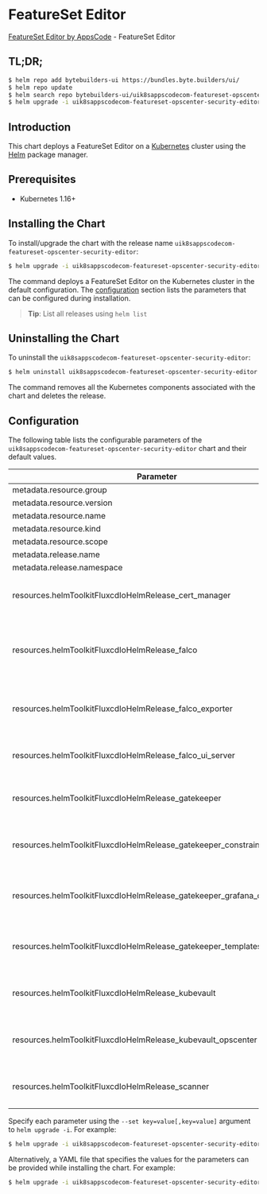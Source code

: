 # FeatureSet Editor

[FeatureSet Editor by AppsCode](https://byte.builders) - FeatureSet Editor

## TL;DR;

```bash
$ helm repo add bytebuilders-ui https://bundles.byte.builders/ui/
$ helm repo update
$ helm search repo bytebuilders-ui/uik8sappscodecom-featureset-opscenter-security-editor --version=v0.4.16
$ helm upgrade -i uik8sappscodecom-featureset-opscenter-security-editor bytebuilders-ui/uik8sappscodecom-featureset-opscenter-security-editor -n default --create-namespace --version=v0.4.16
```

## Introduction

This chart deploys a FeatureSet Editor on a [Kubernetes](http://kubernetes.io) cluster using the [Helm](https://helm.sh) package manager.

## Prerequisites

- Kubernetes 1.16+

## Installing the Chart

To install/upgrade the chart with the release name `uik8sappscodecom-featureset-opscenter-security-editor`:

```bash
$ helm upgrade -i uik8sappscodecom-featureset-opscenter-security-editor bytebuilders-ui/uik8sappscodecom-featureset-opscenter-security-editor -n default --create-namespace --version=v0.4.16
```

The command deploys a FeatureSet Editor on the Kubernetes cluster in the default configuration. The [configuration](#configuration) section lists the parameters that can be configured during installation.

> **Tip**: List all releases using `helm list`

## Uninstalling the Chart

To uninstall the `uik8sappscodecom-featureset-opscenter-security-editor`:

```bash
$ helm uninstall uik8sappscodecom-featureset-opscenter-security-editor -n default
```

The command removes all the Kubernetes components associated with the chart and deletes the release.

## Configuration

The following table lists the configurable parameters of the `uik8sappscodecom-featureset-opscenter-security-editor` chart and their default values.

|                               Parameter                                | Description |                                                                                                                                                                                                                                                                                                                                                                                                                                                                  Default                                                                                                                                                                                                                                                                                                                                                                                                                                                                  |
|------------------------------------------------------------------------|-------------|-------------------------------------------------------------------------------------------------------------------------------------------------------------------------------------------------------------------------------------------------------------------------------------------------------------------------------------------------------------------------------------------------------------------------------------------------------------------------------------------------------------------------------------------------------------------------------------------------------------------------------------------------------------------------------------------------------------------------------------------------------------------------------------------------------------------------------------------------------------------------------------------------------------------------------------------|
| metadata.resource.group                                                |             | <code>ui.k8s.appscode.com</code>                                                                                                                                                                                                                                                                                                                                                                                                                                                                                                                                                                                                                                                                                                                                                                                                                                                                                                          |
| metadata.resource.version                                              |             | <code>v1alpha1</code>                                                                                                                                                                                                                                                                                                                                                                                                                                                                                                                                                                                                                                                                                                                                                                                                                                                                                                                     |
| metadata.resource.name                                                 |             | <code>featuresets</code>                                                                                                                                                                                                                                                                                                                                                                                                                                                                                                                                                                                                                                                                                                                                                                                                                                                                                                                  |
| metadata.resource.kind                                                 |             | <code>FeatureSet</code>                                                                                                                                                                                                                                                                                                                                                                                                                                                                                                                                                                                                                                                                                                                                                                                                                                                                                                                   |
| metadata.resource.scope                                                |             | <code>Cluster</code>                                                                                                                                                                                                                                                                                                                                                                                                                                                                                                                                                                                                                                                                                                                                                                                                                                                                                                                      |
| metadata.release.name                                                  |             | <code>RELEASE-NAME</code>                                                                                                                                                                                                                                                                                                                                                                                                                                                                                                                                                                                                                                                                                                                                                                                                                                                                                                                 |
| metadata.release.namespace                                             |             | <code>default</code>                                                                                                                                                                                                                                                                                                                                                                                                                                                                                                                                                                                                                                                                                                                                                                                                                                                                                                                      |
| resources.helmToolkitFluxcdIoHelmRelease_cert_manager                  |             | <code>{"apiVersion":"helm.toolkit.fluxcd.io/v2beta1","kind":"HelmRelease","metadata":{"name":"cert-manager","namespace":"kubeops"},"spec":{"chart":{"spec":{"chart":"cert-manager","sourceRef":{"kind":"HelmRepository","name":"jetstack","namespace":"kubeops"},"version":"v1.11.0"}},"install":{"crds":"CreateReplace","createNamespace":true,"remediation":{"retries":-1}},"interval":"5m","releaseName":"cert-manager","storageNamespace":"cert-manager","targetNamespace":"cert-manager","timeout":"30m","upgrade":{"crds":"CreateReplace","remediation":{"retries":-1}},"values":{"installCRDs":true}}}</code>                                                                                                                                                                                                                                                                                                                      |
| resources.helmToolkitFluxcdIoHelmRelease_falco                         |             | <code>{"apiVersion":"helm.toolkit.fluxcd.io/v2beta1","kind":"HelmRelease","metadata":{"name":"falco","namespace":"kubeops"},"spec":{"chart":{"spec":{"chart":"falco","sourceRef":{"kind":"HelmRepository","name":"falcosecurity","namespace":"kubeops"},"version":""}},"install":{"crds":"CreateReplace","createNamespace":true,"remediation":{"retries":-1}},"interval":"5m","releaseName":"falco","storageNamespace":"falco","targetNamespace":"falco","timeout":"30m","upgrade":{"crds":"CreateReplace","remediation":{"retries":-1}},"values":{"driver":{"kind":"modern-bpf"},"falco":{"grpc":{"enabled":true},"grpc_output":{"enabled":true},"http_output":{"enabled":true,"insecure":true,"url":"http://falco-ui-server:8080/falcoevents"},"json_include_output_property":true,"json_output":true,"modern_bpf":{"cpus_for_each_syscall_buffer":1}},"falcosidekick":{"enabled":false,"webui":{"enabled":false}},"tty":true}}}</code> |
| resources.helmToolkitFluxcdIoHelmRelease_falco_exporter                |             | <code>{"apiVersion":"helm.toolkit.fluxcd.io/v2beta1","kind":"HelmRelease","metadata":{"name":"falco-exporter","namespace":"kubeops"},"spec":{"chart":{"spec":{"chart":"falco-exporter","sourceRef":{"kind":"HelmRepository","name":"falcosecurity","namespace":"kubeops"},"version":""}},"install":{"crds":"CreateReplace","createNamespace":true,"remediation":{"retries":-1}},"interval":"5m","releaseName":"falco-exporter","storageNamespace":"falco","targetNamespace":"falco","timeout":"30m","upgrade":{"crds":"CreateReplace","remediation":{"retries":-1}},"values":{"prometheusRules":{"enabled":true},"service":{"annotations":null},"serviceMonitor":{"additionalLabels":{"release":"kube-prometheus-stack"},"enabled":true}}}}</code>                                                                                                                                                                                        |
| resources.helmToolkitFluxcdIoHelmRelease_falco_ui_server               |             | <code>{"apiVersion":"helm.toolkit.fluxcd.io/v2beta1","kind":"HelmRelease","metadata":{"name":"falco-ui-server","namespace":"kubeops"},"spec":{"chart":{"spec":{"chart":"falco-ui-server","sourceRef":{"kind":"HelmRepository","name":"kubeops","namespace":"kubeops"},"version":"v2023.03.23"}},"install":{"crds":"CreateReplace","createNamespace":true,"remediation":{"retries":-1}},"interval":"5m","releaseName":"falco-ui-server","storageNamespace":"falco","targetNamespace":"falco","timeout":"30m","upgrade":{"crds":"CreateReplace","remediation":{"retries":-1}}}}</code>                                                                                                                                                                                                                                                                                                                                                      |
| resources.helmToolkitFluxcdIoHelmRelease_gatekeeper                    |             | <code>{"apiVersion":"helm.toolkit.fluxcd.io/v2beta1","kind":"HelmRelease","metadata":{"name":"gatekeeper","namespace":"kubeops"},"spec":{"chart":{"spec":{"chart":"gatekeeper","sourceRef":{"kind":"HelmRepository","name":"gatekeeper","namespace":"kubeops"},"version":""}},"install":{"crds":"CreateReplace","createNamespace":true,"remediation":{"retries":-1}},"interval":"5m","releaseName":"gatekeeper","storageNamespace":"gatekeeper-system","targetNamespace":"gatekeeper-system","timeout":"30m","upgrade":{"crds":"CreateReplace","remediation":{"retries":-1}},"values":{"constraintViolationsLimit":100}}}</code>                                                                                                                                                                                                                                                                                                          |
| resources.helmToolkitFluxcdIoHelmRelease_gatekeeper_constraints        |             | <code>{"apiVersion":"helm.toolkit.fluxcd.io/v2beta1","kind":"HelmRelease","metadata":{"name":"gatekeeper-constraints","namespace":"kubeops"},"spec":{"chart":{"spec":{"name":"gatekeeper-library","sourceRef":{"kind":"HelmRepository","name":"kubeops","namespace":"kubeops"},"version":"v2023.03.23"}},"install":{"crds":"CreateReplace","createNamespace":true,"remediation":{"retries":-1}},"interval":"5m","releaseName":"gatekeeper-constraints","storageNamespace":"gatekeeper-system","targetNamespace":"gatekeeper-system","timeout":"30m","upgrade":{"crds":"CreateReplace","remediation":{"retries":-1}},"values":{"enable":"constraints"}}}</code>                                                                                                                                                                                                                                                                            |
| resources.helmToolkitFluxcdIoHelmRelease_gatekeeper_grafana_dashboards |             | <code>{"apiVersion":"helm.toolkit.fluxcd.io/v2beta1","kind":"HelmRelease","metadata":{"name":"gatekeeper-grafana-dashboards","namespace":"kubeops"},"spec":{"chart":{"spec":{"name":"gatekeeper-grafana-dashboards","sourceRef":{"kind":"HelmRepository","name":"kubeops","namespace":"kubeops"},"version":"v2023.03.23"}},"install":{"crds":"CreateReplace","createNamespace":true,"remediation":{"retries":-1}},"interval":"5m","releaseName":"gatekeeper-grafana-dashboards","storageNamespace":"gatekeeper-system","targetNamespace":"gatekeeper-system","timeout":"30m","upgrade":{"crds":"CreateReplace","remediation":{"retries":-1}}}}</code>                                                                                                                                                                                                                                                                                     |
| resources.helmToolkitFluxcdIoHelmRelease_gatekeeper_templates          |             | <code>{"apiVersion":"helm.toolkit.fluxcd.io/v2beta1","kind":"HelmRelease","metadata":{"name":"gatekeeper-templates","namespace":"kubeops"},"spec":{"chart":{"spec":{"name":"gatekeeper-library","sourceRef":{"kind":"HelmRepository","name":"kubeops","namespace":"kubeops"},"version":"v2023.03.23"}},"install":{"crds":"CreateReplace","createNamespace":true,"remediation":{"retries":-1}},"interval":"5m","releaseName":"gatekeeper-templates","storageNamespace":"gatekeeper-system","targetNamespace":"gatekeeper-system","timeout":"30m","upgrade":{"crds":"CreateReplace","remediation":{"retries":-1}},"values":{"enable":"templates"}}}</code>                                                                                                                                                                                                                                                                                  |
| resources.helmToolkitFluxcdIoHelmRelease_kubevault                     |             | <code>{"apiVersion":"helm.toolkit.fluxcd.io/v2beta1","kind":"HelmRelease","metadata":{"name":"kubevault","namespace":"kubeops"},"spec":{"chart":{"spec":{"chart":"kubevault","sourceRef":{"kind":"HelmRepository","name":"kubevault","namespace":"kubeops"},"version":"v2023.03.03"}},"install":{"crds":"CreateReplace","createNamespace":true,"remediation":{"retries":-1}},"interval":"5m","releaseName":"kubevault","storageNamespace":"kubevault","targetNamespace":"kubevault","timeout":"30m","upgrade":{"crds":"CreateReplace","remediation":{"retries":-1}}}}</code>                                                                                                                                                                                                                                                                                                                                                              |
| resources.helmToolkitFluxcdIoHelmRelease_kubevault_opscenter           |             | <code>{"apiVersion":"helm.toolkit.fluxcd.io/v2beta1","kind":"HelmRelease","metadata":{"name":"kubevault-opscenter","namespace":"kubeops"},"spec":{"chart":{"spec":{"chart":"kubevault-opscenter","sourceRef":{"kind":"HelmRepository","name":"kubevault","namespace":"kubeops"},"version":"v2023.03.03"}},"install":{"crds":"CreateReplace","createNamespace":true,"remediation":{"retries":-1}},"interval":"5m","releaseName":"kubevault-opscenter","storageNamespace":"kubevault","targetNamespace":"kubevault","timeout":"30m","upgrade":{"crds":"CreateReplace","remediation":{"retries":-1}}}}</code>                                                                                                                                                                                                                                                                                                                                |
| resources.helmToolkitFluxcdIoHelmRelease_scanner                       |             | <code>{"apiVersion":"helm.toolkit.fluxcd.io/v2beta1","kind":"HelmRelease","metadata":{"name":"scanner","namespace":"kubeops"},"spec":{"chart":{"spec":{"chart":"scanner","sourceRef":{"kind":"HelmRepository","name":"kubeops","namespace":"kubeops"},"version":"v2023.03.23"}},"install":{"crds":"CreateReplace","createNamespace":true,"remediation":{"retries":-1}},"interval":"5m","releaseName":"scanner","storageNamespace":"kubeops","targetNamespace":"kubeops","timeout":"30m","upgrade":{"crds":"CreateReplace","remediation":{"retries":-1}}}}</code>                                                                                                                                                                                                                                                                                                                                                                          |


Specify each parameter using the `--set key=value[,key=value]` argument to `helm upgrade -i`. For example:

```bash
$ helm upgrade -i uik8sappscodecom-featureset-opscenter-security-editor bytebuilders-ui/uik8sappscodecom-featureset-opscenter-security-editor -n default --create-namespace --version=v0.4.16 --set metadata.resource.group=ui.k8s.appscode.com
```

Alternatively, a YAML file that specifies the values for the parameters can be provided while
installing the chart. For example:

```bash
$ helm upgrade -i uik8sappscodecom-featureset-opscenter-security-editor bytebuilders-ui/uik8sappscodecom-featureset-opscenter-security-editor -n default --create-namespace --version=v0.4.16 --values values.yaml
```

